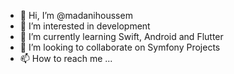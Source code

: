 - 👋 Hi, I’m @madanihoussem
- 👀 I’m interested in development
- 🌱 I’m currently learning Swift, Android and Flutter
- 💞️ I’m looking to collaborate on Symfony Projects
- 📫 How to reach me ...

<!---
madanihoussem/madanihoussem is a ✨ special ✨ repository because its `README.md` (this file) appears on your GitHub profile.
You can click the Preview link to take a look at your changes.
--->
